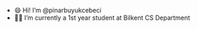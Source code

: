 - 😄 Hi! I’m @pinarbuyukcebeci
- 🌱🤓 I’m currently a 1st year student at Bilkent CS Department

<!---
pinarbuyukcebeci/pinarbuyukcebeci is a ✨ special ✨ repository because its `README.md` (this file) appears on your GitHub profile.
You can click the Preview link to take a look at your changes.
--->
